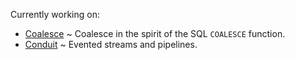 Currently working on:

 * [Coalesce](./coalesce/) ~ Coalesce in the spirit of the SQL `COALESCE` function.
 * [Conduit](./conduit/) ~ Evented streams and pipelines.
